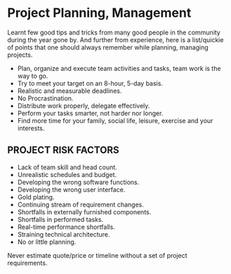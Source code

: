 # Project Planning, Management

Learnt few good tips and tricks from many good people in the community during the year gone by. And further from experience, here is a list/quickie of points that one should always remember while planning, managing projects.

- Plan, organize and execute team activities and tasks, team work is the way to go.
- Try to meet your target on an 8-hour, 5-day basis.
- Realistic and measurable deadlines.
- No Procrastination.
- Distribute work properly, delegate effectively.
- Perform your tasks smarter, not harder nor longer.
- Find more time for your family, social life, leisure, exercise and your interests.

## PROJECT RISK FACTORS

- Lack of team skill and head count.
- Unrealistic schedules and budget.
- Developing the wrong software functions.
- Developing the wrong user interface.
- Gold plating.
- Continuing stream of requirement changes.
- Shortfalls in externally furnished components.
- Shortfalls in performed tasks.
- Real-time performance shortfalls.
- Straining technical architecture.
- No or little planning.

Never estimate quote/price or timeline without a set of project requirements.